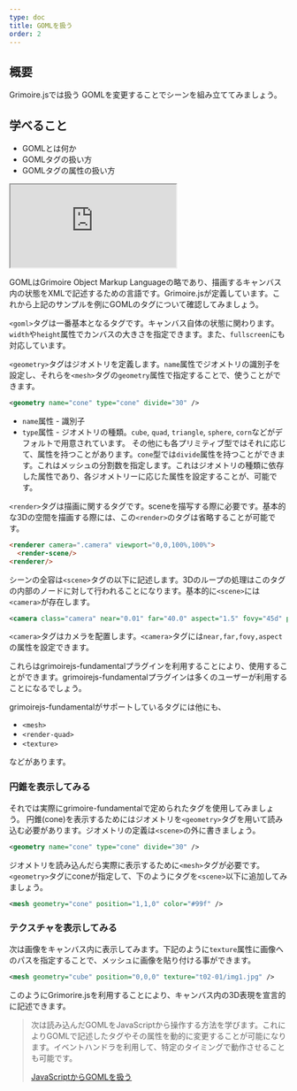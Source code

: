 ```yaml
---
type: doc
title: GOMLを扱う
order: 2
---
```


## 概要

Grimoire.jsでは扱う
GOMLを変更することでシーンを組み立ててみましょう。

## 学べること

* GOMLとは何か
* GOMLタグの扱い方
* GOMLタグの属性の扱い方

<iframe class="editor" src="https://grimoiregl.github.io/grimoire.gl-example#t02-01"></iframe>

GOMLはGrimoire Object Markup Languageの略であり、描画するキャンバス内の状態をXMLで記述するための言語です。Grimoire.jsが定義しています。これから上記のサンプルを例にGOMLのタグについて確認してみましょう。

`<goml>`タグは一番基本となるタグです。キャンバス自体の状態に関わります。`width`や`height`属性でカンバスの大きさを指定できます。また、`fullscreen`にも対応しています。

`<geometry>`タグはジオメトリを定義します。`name`属性でジオメトリの識別子を設定し、それらを`<mesh>`タグの`geometry`属性で指定することで、使うことができます。

```xml
<geometry name="cone" type="cone" divide="30" />
```

* `name`属性 - 識別子
* `type`属性 - ジオメトリの種類。`cube`, `quad`, `triangle`, `sphere`, `corn`などがデフォルトで用意されています。
その他にも各プリミティブ型ではそれに応じて、属性を持つことがあります。`cone`型では`divide`属性を持つことができます。これはメッシュの分割数を指定します。これはジオメトリの種類に依存した属性であり、各ジオメトリーに応じた属性を設定することが、可能です。

`<render>`タグは描画に関するタグです。sceneを描写する際に必要です。基本的な3Dの空間を描画する際には、この`<render>`のタグは省略することが可能です。

```html
<renderer camera=".camera" viewport="0,0,100%,100%">
  <render-scene/>
<renderer/>
```

シーンの全容は`<scene>`タグの以下に記述します。3Dのループの処理はこのタグの内部のノードに対して行われることになります。基本的に`<scene>`には`<camera>`が存在します。

```xml
<camera class="camera" near="0.01" far="40.0" aspect="1.5" fovy="45d" position="0,0,10" />
```

`<camera>`タグはカメラを配置します。`<camera>`タグには`near,far,fovy,aspect`の属性を設定できます。

これらはgrimoirejs-fundamentalプラグインを利用することにより、使用することができます。grimoirejs-fundamentalプラグインは多くのユーザーが利用することになるでしょう。

grimoirejs-fundamentalがサポートしているタグには他にも、

* `<mesh>`
* `<render-quad>`
* `<texture>`

などがあります。

### 円錐を表示してみる

それでは実際にgrimoire-fundamentalで定められたタグを使用してみましょう。
円錐(cone)を表示するためにはジオメトリを`<geometry>`タグを用いて読み込む必要があります。ジオメトリの定義は`<scene>`の外に書きましょう。

```xml
<geometry name="cone" type="cone" divide="30" />
```

ジオメトリを読み込んだら実際に表示するために`<mesh>`タグが必要です。`<geometry>`タグにconeが指定して、下のようにタグを`<scene>`以下に追加してみましょう。

```xml
<mesh geometry="cone" position="1,1,0" color="#99f" />
```

### テクスチャを表示してみる

次は画像をキャンバス内に表示してみます。下記のように`texture`属性に画像へのパスを指定することで、メッシュに画像を貼り付ける事ができます。

```xml
<mesh geometry="cube" position="0,0,0" texture="t02-01/img1.jpg" />
```

このようにGrimorire.jsを利用することにより、キャンバス内の3D表現を宣言的に記述できます。


> 次は読み込んだGOMLをJavaScriptから操作する方法を学びます。これによりGOMLで記述したタグやその属性を動的に変更することが可能になります。イベントハンドラを利用して、特定のタイミングで動作させることも可能です。
>
> [JavaScriptからGOMLを扱う](/tutorial/3-handle-goml-with-js)
